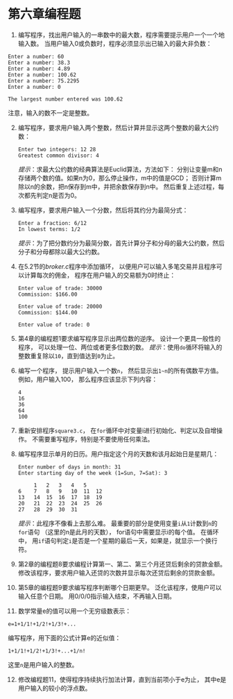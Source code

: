 # 第六章编程题



1.  编写程序，找出用户输入的一串数中的最大数，程序需要提示用户一个一个地输入数。 当用户输入0或负数时，程序必须显示出已输入的最大非负数：

   ```
   Enter a number: 60
   Enter a number: 38.3
   Enter a number: 4.89
   Enter a number: 100.62
   Enter a number: 75.2295
   Enter a number: 0
   
   The largest number entered was 100.62
   ```

   注意，输入的数不一定是整数。



2. 编写程序，要求用户输入两个整数，然后计算并显示这两个整数的最大公约数：

   ```
   Enter two integers: 12 28 
   Greatest common divisor: 4
   ```

   *提示*：求最大公约数的经典算法是Euclid算法，方法如下： 分别让变量m和n存储两个数的值。如果n为0，那么停止操作，m中的值是GCD； 否则计算m除以n的余数，把n保存到m中，并把余数保存到n中。 然后重复上述过程，每次都先判定n是否为0。



3. 编写程序，要求用户输入一个分数，然后将其约分为最简分式：

   ```
   Enter a fraction: 6/12
   In lowest terms: 1/2
   ```

   *提示*：为了把分数约分为最简分数，首先计算分子和分母的最大公约数，然后分子和分母都除以最大公约数。



4. 在5.2节的*broker.c*程序中添加循环， 以便用户可以输入多笔交易并且程序可以计算每次的佣金， 程序在用户输入的交易额为0时终止：

   ```
   Enter value of trade: 30000
   Commission: $166.00
   
   Enter value of trade: 20000
   Commission: $144.00
   
   Enter value of trade: 0
   ```



5. 第4章的编程题1要求编写程序显示出两位数的逆序。 设计一个更具一般性的程序， 可以处理一位、两位或者更多位数的数。 *提示*：使用`do`循环将输入的整数重复除以`10`，直到值达到`0`为止。



6. 编写一个程序， 提示用户输入一个数`n`， 然后显示出`1~n`的所有偶数平方值。 例如，用户输入100， 那么程序应该显示下列内容：

   ```
   4
   16
   36
   64
   100
   ```



7. 重新安排程序`square3.c`， 在`for`循环中对变量i进行初始化、判定以及自增操作。 不需要重写程序，特别是不要使用任何乘法。



8. 编写程序显示单月的日历。用户指定这个月的天数和该月起始日是星期几：

   ```
   Enter number of days in month: 31
   Enter starting day of the week (1=Sun, 7=Sat): 3
   
   		1	2	3	4	5
   6	7	8	9	10	11	12
   13	14	15	16	17	18	19
   20	21	22	23	24	25	26
   27	28	29	30	31
   ```

   *提示*：此程序不像看上去那么难。 最重要的部分是使用变量`i`从`1`计数到`n`的`for`语句 （这里的n是此月的天数）， for语句中需要显示i的每个值。 在循环中， 用`if`语句判定`i`是否是一个星期的最后一天，如果是，就显示一个换行符。



9. 第2章的编程题8要求编程计算第一、第二、第三个月还贷后剩余的贷款金额。 修改该程序，要求用户输入还贷的次数并显示每次还贷后剩余的贷款金额。



10. 第5章的编程题9要求编写程序判断哪个日期更早。 泛化该程序，使用户可以输入任意个日期。 用0/0/0指示输入结束，不再输入日期。



11. 数学常量e的值可以用一个无穷级数表示：

```
e=1+1/1!+1/2!+1/3!+...
```

编写程序，用下面的公式计算e的近似值：

```
1+1/1!+1/2!+1/3!+...+1/n!
```

这里`n`是用户输入的整数。



12. 修改编程题11，使得程序持续执行加法计算，直到当前项小于e为止， 其中e是用户输入的较小的浮点数。

